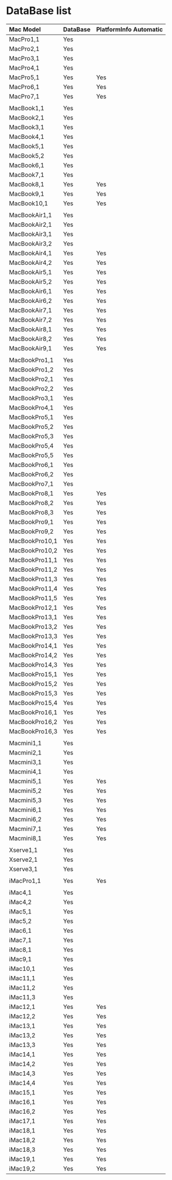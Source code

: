 # DataBase list

| Mac Model      | DataBase | PlatformInfo Automatic |
| :------------- | :------- | :--------------------- |
| MacPro1,1      | Yes      |                        |
| MacPro2,1      | Yes      |                        |
| MacPro3,1      | Yes      |                        |
| MacPro4,1      | Yes      |                        |
| MacPro5,1      | Yes      | Yes                    |
| MacPro6,1      | Yes      | Yes                    |
| MacPro7,1      | Yes      | Yes                    |
|                |          |                        |
| MacBook1,1     | Yes      |                        |
| MacBook2,1     | Yes      |                        |
| MacBook3,1     | Yes      |                        |
| MacBook4,1     | Yes      |                        |
| MacBook5,1     | Yes      |                        |
| MacBook5,2     | Yes      |                        |
| MacBook6,1     | Yes      |                        |
| MacBook7,1     | Yes      |                        |
| MacBook8,1     | Yes      | Yes                    |
| MacBook9,1     | Yes      | Yes                    |
| MacBook10,1    | Yes      | Yes                    |
|                |          |                        |
| MacBookAir1,1  | Yes      |                        |
| MacBookAir2,1  | Yes      |                        |
| MacBookAir3,1  | Yes      |                        |
| MacBookAir3,2  | Yes      |                        |
| MacBookAir4,1  | Yes      | Yes                    |
| MacBookAir4,2  | Yes      | Yes                    |
| MacBookAir5,1  | Yes      | Yes                    |
| MacBookAir5,2  | Yes      | Yes                    |
| MacBookAir6,1  | Yes      | Yes                    |
| MacBookAir6,2  | Yes      | Yes                    |
| MacBookAir7,1  | Yes      | Yes                    |
| MacBookAir7,2  | Yes      | Yes                    |
| MacBookAir8,1  | Yes      | Yes                    |
| MacBookAir8,2  | Yes      | Yes                    |
| MacBookAir9,1  | Yes      | Yes                    |
|                |          |                        |
| MacBookPro1,1  | Yes      |                        |
| MacBookPro1,2  | Yes      |                        |
| MacBookPro2,1  | Yes      |                        |
| MacBookPro2,2  | Yes      |                        |
| MacBookPro3,1  | Yes      |                        |
| MacBookPro4,1  | Yes      |                        |
| MacBookPro5,1  | Yes      |                        |
| MacBookPro5,2  | Yes      |                        |
| MacBookPro5,3  | Yes      |                        |
| MacBookPro5,4  | Yes      |                        |
| MacBookPro5,5  | Yes      |                        |
| MacBookPro6,1  | Yes      |                        |
| MacBookPro6,2  | Yes      |                        |
| MacBookPro7,1  | Yes      |                        |
| MacBookPro8,1  | Yes      | Yes                    |
| MacBookPro8,2  | Yes      | Yes                    |
| MacBookPro8,3  | Yes      | Yes                    |
| MacBookPro9,1  | Yes      | Yes                    |
| MacBookPro9,2  | Yes      | Yes                    |
| MacBookPro10,1 | Yes      | Yes                    |
| MacBookPro10,2 | Yes      | Yes                    |
| MacBookPro11,1 | Yes      | Yes                    |
| MacBookPro11,2 | Yes      | Yes                    |
| MacBookPro11,3 | Yes      | Yes                    |
| MacBookPro11,4 | Yes      | Yes                    |
| MacBookPro11,5 | Yes      | Yes                    |
| MacBookPro12,1 | Yes      | Yes                    |
| MacBookPro13,1 | Yes      | Yes                    |
| MacBookPro13,2 | Yes      | Yes                    |
| MacBookPro13,3 | Yes      | Yes                    |
| MacBookPro14,1 | Yes      | Yes                    |
| MacBookPro14,2 | Yes      | Yes                    |
| MacBookPro14,3 | Yes      | Yes                    |
| MacBookPro15,1 | Yes      | Yes                    |
| MacBookPro15,2 | Yes      | Yes                    |
| MacBookPro15,3 | Yes      | Yes                    |
| MacBookPro15,4 | Yes      | Yes                    |
| MacBookPro16,1 | Yes      | Yes                    |
| MacBookPro16,2 | Yes      | Yes                    |
| MacBookPro16,3 | Yes      | Yes                    |
|                |          |                        |
| Macmini1,1     | Yes      |                        |
| Macmini2,1     | Yes      |                        |
| Macmini3,1     | Yes      |                        |
| Macmini4,1     | Yes      |                        |
| Macmini5,1     | Yes      | Yes                    |
| Macmini5,2     | Yes      | Yes                    |
| Macmini5,3     | Yes      | Yes                    |
| Macmini6,1     | Yes      | Yes                    |
| Macmini6,2     | Yes      | Yes                    |
| Macmini7,1     | Yes      | Yes                    |
| Macmini8,1     | Yes      | Yes                    |
|                |          |                        |
| Xserve1,1      | Yes      |                        |
| Xserve2,1      | Yes      |                        |
| Xserve3,1      | Yes      |                        |
|                |          |                        |
| iMacPro1,1     | Yes      | Yes                    |
|                |          |                        |
| iMac4,1        | Yes      |                        |
| iMac4,2        | Yes      |                        |
| iMac5,1        | Yes      |                        |
| iMac5,2        | Yes      |                        |
| iMac6,1        | Yes      |                        |
| iMac7,1        | Yes      |                        |
| iMac8,1        | Yes      |                        |
| iMac9,1        | Yes      |                        |
| iMac10,1       | Yes      |                        |
| iMac11,1       | Yes      |                        |
| iMac11,2       | Yes      |                        |
| iMac11,3       | Yes      |                        |
| iMac12,1       | Yes      | Yes                    |
| iMac12,2       | Yes      | Yes                    |
| iMac13,1       | Yes      | Yes                    |
| iMac13,2       | Yes      | Yes                    |
| iMac13,3       | Yes      | Yes                    |
| iMac14,1       | Yes      | Yes                    |
| iMac14,2       | Yes      | Yes                    |
| iMac14,3       | Yes      | Yes                    |
| iMac14,4       | Yes      | Yes                    |
| iMac15,1       | Yes      | Yes                    |
| iMac16,1       | Yes      | Yes                    |
| iMac16,2       | Yes      | Yes                    |
| iMac17,1       | Yes      | Yes                    |
| iMac18,1       | Yes      | Yes                    |
| iMac18,2       | Yes      | Yes                    |
| iMac18,3       | Yes      | Yes                    |
| iMac19,1       | Yes      | Yes                    |
| iMac19,2       | Yes      | Yes                    |
